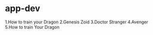 # app-dev


1.How to train your Dragon
2.Genesis Zoid
3.Doctor Stranger
4.Avenger
5.How to train Your Dragon

